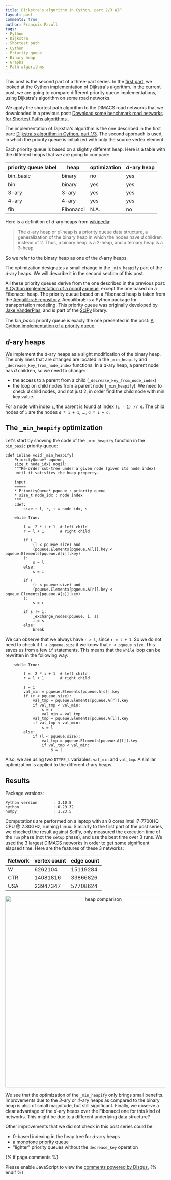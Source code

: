 ```yaml
---
title: Dijkstra's algorithm in Cython, part 2/3 WIP
layout: post
comments: true
author: François Pacull
tags: 
- Python
- Dijkstra
- Shortest path
- Cython
- Priority queue
- Binary heap
- Graphs
- Path algorithms
---
```


This post is the second part of a three-part series. In the [first part](https://aetperf.github.io/2022/12/21/Dijkstra-s-algorithm-in-Cython-part-1-3.html), we looked at the Cython implementation of Dijkstra's algorithm. In the current post, we are going to compare different priority queue implementations, using Dijkstra's algorithm on some road networks.

We apply the shortest path algorithm to the DIMACS road networks that we downloaded in a previous post: [Download some benchmark road networks for Shortest Paths algorithms
](https://aetperf.github.io/2022/09/22/Download-some-benchmark-road-networks-for-Shortest-Paths-algorithms.html).

The implementation of Dijkstra's algorithm is the one described in the first part: [Dijkstra's algorithm in Cython, part 1/3](https://aetperf.github.io/2022/12/21/Dijkstra-s-algorithm-in-Cython-part-1-3.html). The second approach is used, in which the priority queue is initialized with only the source vertex element.

Each priority queue is based on a slightly different heap. Here is a table with the different heaps that we are going to compare:

| priority queue label | heap | optimization | *d*-ary heap |
|----------------------|------|--------------|--------------|
| bin_basic | binary | no | yes |
| bin | binary | yes | yes |
| 3-ary | 3-ary | yes | yes |
| 4-ary | 4-ary | yes | yes |
| fib | Fibonacci | N.A. | no |


Here is a definition of *d*-ary heaps from [wikipedia](https://en.wikipedia.org/wiki/D-ary_heap):

> The *d*-ary heap or *d*-heap is a priority queue data structure, a generalization of the binary heap in which the nodes have *d* children instead of 2. Thus, a binary heap is a 2-heap, and a ternary heap is a 3-heap

So we refer to the binary heap as one of the *d*-arry heaps.

The optimization designates a small change in the `_min_heapify` part of the *d*-ary heaps. We will describe it in the second section of this post.

All these priority queues derive from the one described in the previous post: [A Cython implementation of a priority queue](https://aetperf.github.io/2022/11/23/A-Cython-implementation-of-a-min-priority-queue.html), except the one based on a Fibonacci heap. The priority queue based on a Fibonacci heap is taken from the [AequilibraE repository](https://github.com/AequilibraE/aequilibrae). AequilibraE is a Python package for transportation modeling. This priority queue was originally developed by [Jake VanderPlas](http://vanderplas.com/), and is part of the [SciPy](https://github.com/scipy/scipy) library.

The *bin_basic* priority queue is exacly the one presented in the post: [A Cython implementation of a priority queue](https://aetperf.github.io/2022/11/23/A-Cython-implementation-of-a-min-priority-queue.html).

## *d*-ary heaps

We implement the *d*-ary heaps as a slight modification of the binary heap. The only lines that are changed are located in the `_min_heapify` and `_decrease_key_from_node_index` functions. In a *d*-ary heap, a parent node has *d* children, so we need to change:
- the access to a parent from a child (`_decrease_key_from_node_index`)
- the loop on child nodes from a parent node (`_min_heapify`). We need to check *d* child nodes, and not just 2, in order find the child node with min key value.

For a node with index `i`, the parent is found at index `(i - 1) // d`. The child nodes of `i` are the nodes `d * i + 1`, ..., `d * i + d`.

## The `_min_heapify` optimization

Let's start by showing the code of the `_min_heapify` function in the `bin_basic` priority queue:

```cython
cdef inline void _min_heapify(
    PriorityQueue* pqueue,
    size_t node_idx) nogil:
    """Re-order sub-tree under a given node (given its node index) 
    until it satisfies the heap property.

    input
    =====
    * PriorityQueue* pqueue : priority queue
    * size_t node_idx : node index
    """
    cdef: 
        size_t l, r, i = node_idx, s

    while True:

        l =  2 * i + 1  # left child
        r = l + 1       # right child
        
        if (
            (l < pqueue.size) and 
            (pqueue.Elements[pqueue.A[l]].key < pqueue.Elements[pqueue.A[i]].key)
        ):
            s = l
        else:
            s = i

        if (
            (r < pqueue.size) and 
            (pqueue.Elements[pqueue.A[r]].key < pqueue.Elements[pqueue.A[s]].key)
        ):
            s = r

        if s != i:
            _exchange_nodes(pqueue, i, s)
            i = s
        else:
            break
```

We can observe that we always have `r > l`, since `r = l + 1`. So we do not need to check if `l < pqueue.size` if we know that `r < pqueue.size`. This saves us from a few `if` statements. This means that the `while` loop can be rewritten in the following way:

```cython
    while True:

        l =  2 * i + 1  # left child
        r = l + 1       # right child

        s = i
        val_min = pqueue.Elements[pqueue.A[s]].key
        if (r < pqueue.size):
            val_tmp = pqueue.Elements[pqueue.A[r]].key
            if val_tmp < val_min:
                s = r
                val_min = val_tmp
            val_tmp = pqueue.Elements[pqueue.A[l]].key
            if val_tmp < val_min:
                s = l
        else:
            if (l < pqueue.size):
                val_tmp = pqueue.Elements[pqueue.A[l]].key
                if val_tmp < val_min:
                    s = l

```

Also, we are using two `DTYPE_t` variables: `val_min` and `val_tmp`. A similar optimization is applied to the different *d*-ary heaps.

## Results

Package versions:

    Python version       : 3.10.8
    cython               : 0.29.32
    numpy                : 1.23.5

Computations are performed on a laptop with an 8 cores Intel i7-7700HQ CPU @ 2.80GHz, running Linux. Similarly to the first part of the post series, we checked the result against SciPy, only measured the execution time of the `run` phase (not the `setup` phase), and use the best time over 3 runs. We used the 3 largest DIMACS networks in order to get some significant elapsed time. Here are the features of these 3 networks:

| Network | vertex count | edge count |
|---------|--------------|------------|
| W | 6262104 | 15119284 |
| CTR | 14081816 | 33866826 |
| USA | 23947347 | 57708624 |

<p align="center">
  <img width="600" src="/img/2022-12-21_02/heap_comparison.jpg" alt="heap comparison">
</p>

We see that the optimization of the `_min_heapify` only brings small benefits. Improvements due to the *3*-ary or *4*-ary heaps as compared to the binary heap is also of small magnitude, but still significant. Finally, we observe a clear advantage of the *d*-ary heaps over the Fibonacci one for this kind of networks. This might be due to a different underlying data structure?

Other improvements that we did not check in this post series could be:
- 0-based indexing in the heap tree for *d*-arry heaps
- a [monotone priority queue](https://en.wikipedia.org/wiki/Monotone_priority_queue)
- "lighter" priority queues without the `decrease_key` operation


{% if page.comments %}
<div id="disqus_thread"></div>
<script>

/**
*  RECOMMENDED CONFIGURATION VARIABLES: EDIT AND UNCOMMENT THE SECTION BELOW TO INSERT DYNAMIC VALUES FROM YOUR PLATFORM OR CMS.
*  LEARN WHY DEFINING THESE VARIABLES IS IMPORTANT: https://disqus.com/admin/universalcode/#configuration-variables*/
/*
var disqus_config = function () {
this.page.url = PAGE_URL;  // Replace PAGE_URL with your page's canonical URL variable
this.page.identifier = PAGE_IDENTIFIER; // Replace PAGE_IDENTIFIER with your page's unique identifier variable
};
*/
(function() { // DON'T EDIT BELOW THIS LINE
var d = document, s = d.createElement('script');
s.src = 'https://aetperf-github-io-1.disqus.com/embed.js';
s.setAttribute('data-timestamp', +new Date());
(d.head || d.body).appendChild(s);
})();
</script>
<noscript>Please enable JavaScript to view the <a href="https://disqus.com/?ref_noscript">comments powered by Disqus.</a></noscript>
{% endif %}